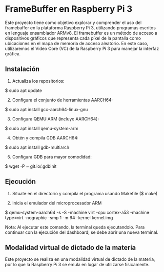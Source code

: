 # FrameBuffer en Raspberry Pi 3

Este proyecto tiene como objetivo explorar y comprender el uso del framebuffer en la plataforma Raspberry Pi 3,
utilizando programas escritos en lenguaje ensamblador ARMv8. El framebuffer es un método de acceso a dispositivos 
gráficos que representa cada píxel de la pantalla como ubicaciones en el mapa de memoria de acceso aleatorio. 
En este caso, utilizaremos el Video Core (VC) de la Raspberry Pi 3 para manejar la interfaz gráfica.

## Instalación

1. Actualiza los repositorios:

$ sudo apt update

2. Configura el conjunto de herramientas AARCH64:

$ sudo apt install gcc-aarch64-linux-gnu

3. Configura QEMU ARM (incluye AARCH64):

$ sudo apt install qemu-system-arm

4. Obtén y compila GDB AARCH64:

$ sudo apt install gdb-multiarch

5. Configura GDB para mayor comodidad:

$ wget -P ~ git.io/.gdbinit

## Ejecución

1. Situate en el directorio y compila el programa usando Makefile ($ make)

2. Inicia el emulador del microprocesador ARM

$ qemu-system-aarch64 -s -S -machine virt -cpu cortex-a53 -machine
type=virt -nographic -smp 1 -m 64 -kernel kernel.img

Nota: Al ejecutar este comando, la terminal queda ejecutandolo. Para continuar con la ejecución del
dashboard, se debe abrir una nueva terminal.

## Modalidad virtual de dictado de la materia

Este proyecto se realiza en una modalidad virtual de dictado de la materia, por lo que la Raspberry Pi 3 se emula en lugar de utilizarse físicamente.
